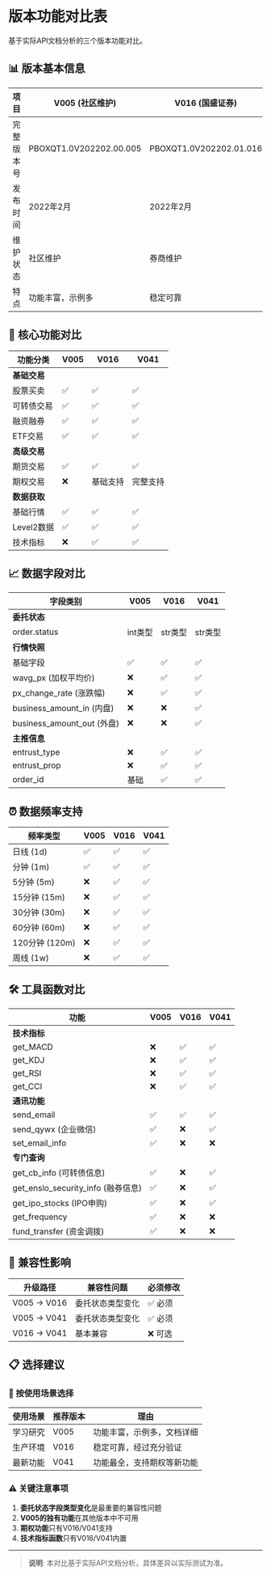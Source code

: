 # 版本功能对比表

基于实际API文档分析的三个版本功能对比。

## 📊 版本基本信息

| 项目 | V005 (社区维护) | V016 (国盛证券) | V041 (东莞证券) |
|------|-----------------|-----------------|-----------------|
| 完整版本号 | PBOXQT1.0V202202.00.005 | PBOXQT1.0V202202.01.016 | PBOXQT1.0V202202.01.041 |
| 发布时间 | 2022年2月 | 2022年2月 | 2022年2月 |
| 维护状态 | 社区维护 | 券商维护 | 券商维护 |
| 特点 | 功能丰富，示例多 | 稳定可靠 | 最新功能 |

## 🔧 核心功能对比

| 功能分类 | V005 | V016 | V041 |
|----------|------|------|------|
| **基础交易** | | | |
| 股票买卖 | ✅ | ✅ | ✅ |
| 可转债交易 | ✅ | ✅ | ✅ |
| 融资融券 | ✅ | ✅ | ✅ |
| ETF交易 | ✅ | ✅ | ✅ |
| **高级交易** | | | |
| 期货交易 | ✅ | ✅ | ✅ |
| 期权交易 | ❌ | 基础支持 | 完整支持 |
| **数据获取** | | | |
| 基础行情 | ✅ | ✅ | ✅ |
| Level2数据 | ✅ | ✅ | ✅ |
| 技术指标 | ❌ | ✅ | ✅ |

## 📈 数据字段对比

| 字段类别 | V005 | V016 | V041 |
|----------|------|------|------|
| **委托状态** | | | |
| order.status | int类型 | str类型 | str类型 |
| **行情快照** | | | |
| 基础字段 | ✅ | ✅ | ✅ |
| wavg_px (加权平均价) | ❌ | ✅ | ✅ |
| px_change_rate (涨跌幅) | ❌ | ✅ | ✅ |
| business_amount_in (内盘) | ❌ | ❌ | ✅ |
| business_amount_out (外盘) | ❌ | ❌ | ✅ |
| **主推信息** | | | |
| entrust_type | ❌ | ✅ | ✅ |
| entrust_prop | ❌ | ✅ | ✅ |
| order_id | 基础 | ✅ | ✅ |

## ⏰ 数据频率支持

| 频率类型 | V005 | V016 | V041 |
|----------|------|------|------|
| 日线 (1d) | ✅ | ✅ | ✅ |
| 分钟 (1m) | ✅ | ✅ | ✅ |
| 5分钟 (5m) | ❌ | ✅ | ✅ |
| 15分钟 (15m) | ❌ | ✅ | ✅ |
| 30分钟 (30m) | ❌ | ✅ | ✅ |
| 60分钟 (60m) | ❌ | ✅ | ✅ |
| 120分钟 (120m) | ❌ | ✅ | ✅ |
| 周线 (1w) | ❌ | ✅ | ✅ |

## 🛠️ 工具函数对比

| 功能 | V005 | V016 | V041 |
|------|------|------|------|
| **技术指标** | | | |
| get_MACD | ❌ | ✅ | ✅ |
| get_KDJ | ❌ | ✅ | ✅ |
| get_RSI | ❌ | ✅ | ✅ |
| get_CCI | ❌ | ✅ | ✅ |
| **通讯功能** | | | |
| send_email | ✅ | ✅ | ✅ |
| send_qywx (企业微信) | ✅ | ❌ | ✅ |
| set_email_info | ✅ | ❌ | ❌ |
| **专门查询** | | | |
| get_cb_info (可转债信息) | ✅ | ❌ | ✅ |
| get_enslo_security_info (融券信息) | ✅ | ❌ | ✅ |
| get_ipo_stocks (IPO申购) | ✅ | ❌ | ✅ |
| get_frequency | ✅ | ❌ | ❌ |
| fund_transfer (资金调拨) | ✅ | ❌ | ❌ |

## 🔄 兼容性影响

| 升级路径 | 兼容性问题 | 必须修改 |
|----------|------------|----------|
| V005 → V016 | 委托状态类型变化 | ✅ 必须 |
| V005 → V041 | 委托状态类型变化 | ✅ 必须 |
| V016 → V041 | 基本兼容 | ❌ 可选 |

## 📋 选择建议

### 🎯 按使用场景选择

| 使用场景 | 推荐版本 | 理由 |
|----------|----------|------|
| 学习研究 | V005 | 功能丰富，示例多，文档详细 |
| 生产环境 | V016 | 稳定可靠，经过充分验证 |
| 最新功能 | V041 | 功能最全，支持期权等新功能 |

### ⚠️ 关键注意事项

1. **委托状态字段类型变化**是最重要的兼容性问题
2. **V005的独有功能**在其他版本中不可用
3. **期权功能**只有V016/V041支持
4. **技术指标函数**只有V016/V041内置

---

> **说明**: 本对比基于实际API文档分析，具体差异以实际测试为准。

